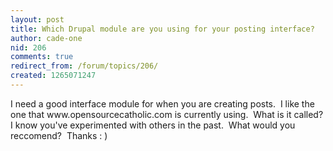 ```yaml
---
layout: post
title: Which Drupal module are you using for your posting interface?
author: cade-one
nid: 206
comments: true
redirect_from: /forum/topics/206/
created: 1265071247
---
```

<p>
	I need a good interface module for when you are creating posts.&nbsp; I like the one that www.opensourcecatholic.com is currently using.&nbsp; What is it called?&nbsp; I know you&#39;ve experimented with others in the past.&nbsp; What would you reccomend?&nbsp; Thanks : )</p>
